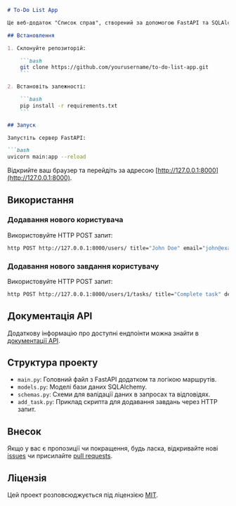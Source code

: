 ```markdown
# To-Do List App

Це веб-додаток "Список справ", створений за допомогою FastAPI та SQLAlchemy.

## Встановлення

1. Склонуйте репозиторій:

    ```bash
    git clone https://github.com/yourusername/to-do-list-app.git
    ```

2. Встановіть залежності:

    ```bash
    pip install -r requirements.txt
    ```

## Запуск

Запустіть сервер FastAPI:

```bash
uvicorn main:app --reload
```

Відкрийте ваш браузер та перейдіть за адресою [http://127.0.0.1:8000](http://127.0.0.1:8000).

## Використання

### Додавання нового користувача

Використовуйте HTTP POST запит:

```bash
http POST http://127.0.0.1:8000/users/ title="John Doe" email="john@example.com"
```

### Додавання нового завдання користувачу

Використовуйте HTTP POST запит:

```bash
http POST http://127.0.0.1:8000/users/1/tasks/ title="Complete task" description="Finish the task" is_done=false
```

## Документація API

Додаткову інформацію про доступні ендпоінти можна знайти в [документації API](http://127.0.0.1:8000/docs).

## Структура проекту

- `main.py`: Головний файл з FastAPI додатком та логікою маршрутів.
- `models.py`: Моделі бази даних SQLAlchemy.
- `schemas.py`: Схеми для валідації даних в запросах та відповідях.
- `add_task.py`: Приклад скрипта для додавання завдань через HTTP запит.

## Внесок

Якщо у вас є пропозиції чи покращення, будь ласка, відкривайте нові [issues](https://github.com/AlbinaKhominiatych/to-do-list-app/issues) чи присилайте [pull requests](https://github.com/AlbinaKhominiatych/to-do-list-app/pulls).

## Ліцензія

Цей проект розповсюджується під ліцензією [MIT](LICENSE).
```
